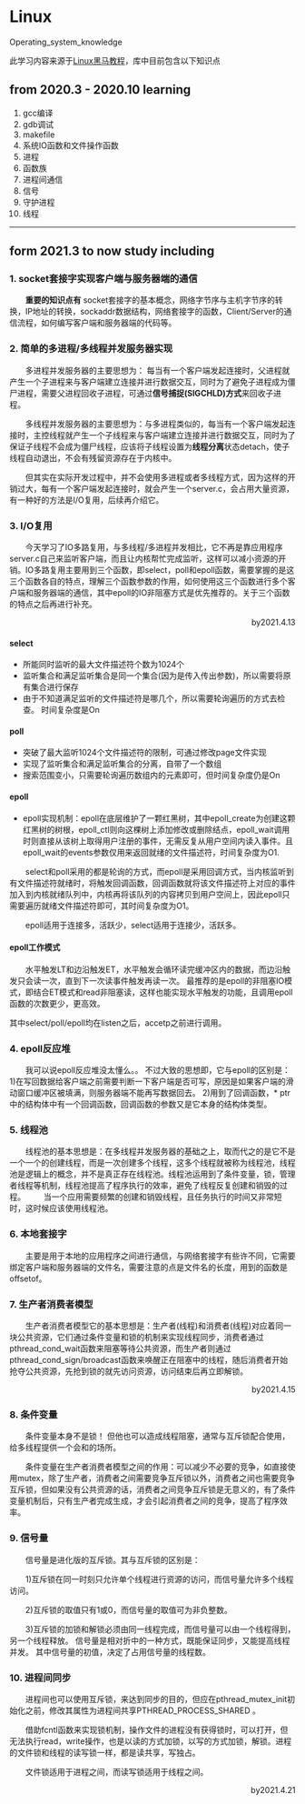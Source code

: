 # Linux
Operating_system_knowledge

此学习内容来源于[Linux黑马教程](https://www.bilibili.com/video/BV1dt411f7TZ?p=171)，库中目前包含以下知识点
## from 2020.3 - 2020.10 learning 
1. gcc编译
2. gdb调试
3. makefile
4. 系统IO函数和文件操作函数
5. 进程
6. 函数族
7. 进程间通信
8. 信号
9. 守护进程
10. 线程

---
## form 2021.3 to now study including 

### 1. socket套接字实现客户端与服务器端的通信
&emsp;&emsp;**重要的知识点有** socket套接字的基本概念，网络字节序与主机字节序的转换，IP地址的转换，sockaddr数据结构，网络套接字的函数，Client/Server的通信流程，如何编写客户端和服务器端的代码等。
### 2. 简单的多进程/多线程并发服务器实现
&emsp;&emsp;多进程并发服务器的主要思想为： 每当有一个客户端发起连接时，父进程就产生一个子进程来与客户端建立连接并进行数据交互，同时为了避免子进程成为僵尸进程，需要父进程回收子进程，可通过**信号捕捉(SIGCHLD)方式**来回收子进程。

&emsp;&emsp;多线程并发服务器的主要思想为：与多进程类似的，每当有一个客户端发起连接时，主控线程就产生一个子线程来与客户端建立连接并进行数据交互，同时为了保证子线程不会成为僵尸线程，应该将子线程设置为**线程分离**状态detach，使子线程自动退出，不会有残留资源存在于内核中。

&emsp;&emsp;但其实在实际开发过程中，并不会使用多进程或者多线程方式，因为这样的开销过大，每有一个客户端发起连接时，就会产生一个server.c，会占用大量资源，有一种好的方法是I/O复用，后续再介绍它。
### 3. I/O复用
&emsp;&emsp;今天学习了IO多路复用，与多线程/多进程并发相比，它不再是靠应用程序server.c自己来监听客户端，而且让内核帮忙完成监听，这样可以减小资源的开销。IO多路复用主要用到三个函数，即select，poll和epoll函数，需要掌握的是这三个函数各自的特点，理解三个函数参数的作用，如何使用这三个函数进行多个客户端和服务器端的通信，其中epoll的IO非阻塞方式是优先推荐的。关于三个函数的特点之后再进行补充。
<p align="right">by2021.4.13</p>

#### select
- 所能同时监听的最大文件描述符个数为1024个
- 监听集合和满足监听集合是同一个集合(因为是传入传出参数)，所以需要将原有集合进行保存
- 由于不知道满足监听的文件描述符是哪几个，所以需要轮询遍历的方式去检查。 时间复杂度是On
#### poll
- 突破了最大监听1024个文件描述符的限制，可通过修改page文件实现
- 实现了监听集合和满足监听集合的分离，自带了一个数组
- 搜索范围变小，只需要轮询遍历数组内的元素即可，但时间复杂度仍是On
#### epoll
- epoll实现机制：epoll在底层维护了一颗红黑树，其中epoll_create为创建这颗红黑树的树根，epoll_ctl则向这棵树上添加修改或删除结点，epoll_wait调用时则直接从该树上取得用户注册的事件，无需反复从用户空间内读入事件。且epoll_wait的events参数仅用来返回就绪的文件描述符，时间复杂度为O1.

&emsp;&emsp;select和poll采用的都是轮询的方式，而epoll是采用回调方式，当内核监听到有文件描述符就绪时，将触发回调函数，回调函数就将该文件描述符上对应的事件加入到内核就绪队列中，内核再将该队列的内容拷贝到用户空间上，因此epoll只需要遍历就绪文件描述符即可，其时间复杂度为O1。

&emsp;&emsp;epoll适用于连接多，活跃少，select适用于连接少，活跃多。

#### epoll工作模式

&emsp;&emsp;水平触发LT和边沿触发ET，水平触发会循环读完缓冲区内的数据，而边沿触发只会读一次，直到下一次读事件触发再读一次。 最推荐的是epoll的非阻塞IO模式，即结合ET模式和read非阻塞读，这样也能实现水平触发的功能，且调用epoll函数的次数更少，更高效。

其中select/poll/epoll均在listen之后，accetp之前进行调用。 


### 4. epoll反应堆
&emsp;&emsp;我可以说epoll反应堆没太懂么。。 不过大致的思想即，它与epoll的区别是： 1)在写回数据给客户端之前需要判断一下客户端是否可写，原因是如果客户端的滑动窗口缓冲区被填满，则服务器端不能再写数据回去。 2)用到了回调函数，* ptr中的结构体中有一个回调函数，回调函数的参数又是它本身的结构体类型。

### 5. 线程池
&emsp;&emsp;线程池的基本思想是：在多线程并发服务器的基础之上，取而代之的是它不是一个一个的创建线程，而是一次创建多个线程，这多个线程就被称为线程池，线程池是逻辑上的概念，并不是真正存在线程池。线程池运用到了条件变量，锁，管理者线程等机制，线程池提高了程序执行的效率，避免了线程反复创建和销毁的过程。
&emsp;&emsp;当一个应用需要频繁的创建和销毁线程，且任务执行的时间又非常短时，这时候应该使用线程池。

### 6. 本地套接字
&emsp;&emsp;主要是用于本地的应用程序之间进行通信，与网络套接字有些许不同，它需要绑定客户端和服务器端的文件名，需要注意的点是文件名的长度，用到的函数是offsetof。

### 7. 生产者消费者模型
&emsp;&emsp;生产者消费者模型它的基本思想是：生产者(线程)和消费者(线程)对应着同一块公共资源，它们通过条件变量和锁的机制来实现线程同步，消费者通过pthread_cond_wait函数来阻塞等待公共资源，而生产者则通过pthread_cond_sign/broadcast函数来唤醒正在阻塞中的线程，随后消费者开始抢夺公共资源，先抢到锁的就先访问资源，访问结束后再立即解锁。
<p align="right">by2021.4.15</p>

### 8. 条件变量
&emsp;&emsp;条件变量本身不是锁！  但他也可以造成线程阻塞，通常与互斥锁配合使用，给多线程提供一个会和的场所。

&emsp;&emsp;条件变量在生产者消费者模型之间的作用：可以减少不必要的竞争，如直接使用mutex，除了生产者，消费者之间需要竞争互斥锁以外，消费者之间也需要竞争互斥锁，但如果没有公共资源的话，消费者之间竞争互斥锁是无意义的，有了条件变量机制后，只有生产者完成生成，才会引起消费者之间的竞争，提高了程序效率。


### 9. 信号量
&emsp;&emsp;信号量是进化版的互斥锁。其与互斥锁的区别是： 

&emsp;&emsp;1)互斥锁在同一时刻只允许单个线程进行资源的访问，而信号量允许多个线程访问。 

&emsp;&emsp;2)互斥锁的取值只有1或0，而信号量的取值可为非负整数。 

&emsp;&emsp;3)互斥锁的加锁和解锁必须由同一线程完成，而信号量可以由一个线程得到，另一个线程释放。  信号量是相对折中的一种方式，既能保证同步，又能提高线程并发。 其中信号量的初值，决定了占用信号量的线程数。

### 10. 进程间同步
&emsp;&emsp;进程间也可以使用互斥锁，来达到同步的目的，但应在pthread_mutex_init初始化之前，修改其属性为进程间共享PTHREAD_PROCESS_SHARED 。

&emsp;&emsp;借助fcntl函数来实现锁机制，操作文件的进程没有获得锁时，可以打开，但无法执行read，write操作，也是以读的方式加锁，以写的方式加锁，解锁。进程的文件锁和线程的读写锁一样，都是读共享，写独占。

&emsp;&emsp;文件锁适用于进程之间，而读写锁适用于线程之间。
<p align="right">by2021.4.21</p>

